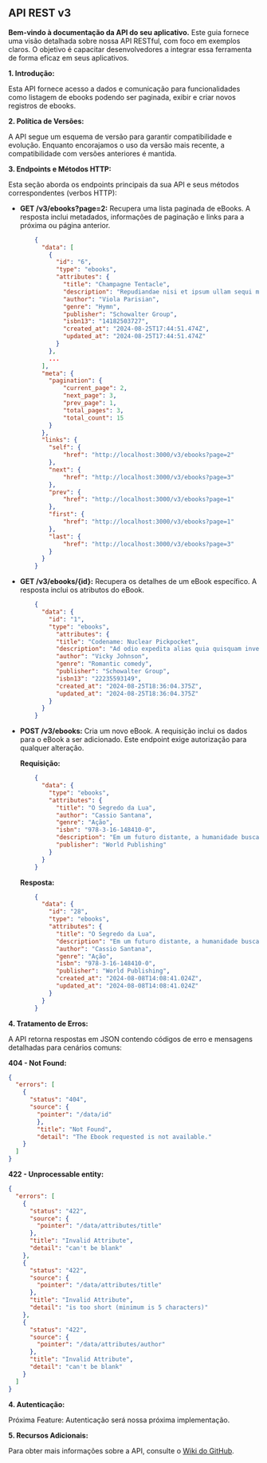 ## API REST v3

**Bem-vindo à documentação da API do seu aplicativo.** Este guia fornece uma visão detalhada sobre nossa API RESTful, com foco em exemplos claros. O objetivo é capacitar desenvolvedores a integrar essa ferramenta de forma eficaz em seus aplicativos.

**1. Introdução:**

Esta API fornece acesso a dados e comunicação para funcionalidades como listagem de ebooks podendo ser paginada, exibir e criar novos registros de ebooks.

**2. Política de Versões:**

A API segue um esquema de versão para garantir compatibilidade e evolução. Enquanto encorajamos o uso da versão mais recente, a compatibilidade com versões anteriores é mantida.

**3. Endpoints e Métodos HTTP:**

Esta seção aborda os endpoints principais da sua API e seus métodos correspondentes (verbos HTTP):

* **GET /v3/ebooks?page=2:** Recupera uma lista paginada de eBooks. A resposta inclui metadados, informações de paginação e links para a próxima ou página anterior.
    ```json 
        {
          "data": [
            {
              "id": "6",
              "type": "ebooks",
              "attributes": {
                "title": "Champagne Tentacle",
                "description": "Repudiandae nisi et ipsum ullam sequi modi ex laborum. Dignissimos minus deserunt saepe expedita itaque quia reprehenderit. Adipisci neque doloremque architecto illo quos soluta incidunt. Excepturi molestias officiis dolorem id.",
                "author": "Viola Parisian",
                "genre": "Hymn",
                "publisher": "Schowalter Group",
                "isbn13": "14182503727",
                "created_at": "2024-08-25T17:44:51.474Z",
                "updated_at": "2024-08-25T17:44:51.474Z"
              }
            },
            ...
          ],
          "meta": {
            "pagination": {
                "current_page": 2,
                "next_page": 3,
                "prev_page": 1,
                "total_pages": 3,
                "total_count": 15
            }
          },
          "links": {
            "self": {
                "href": "http://localhost:3000/v3/ebooks?page=2"
            },
            "next": {
                "href": "http://localhost:3000/v3/ebooks?page=3"
            },
            "prev": {
                "href": "http://localhost:3000/v3/ebooks?page=1"
            },
            "first": {
                "href": "http://localhost:3000/v3/ebooks?page=1"
            },
            "last": {
                "href": "http://localhost:3000/v3/ebooks?page=3"
            }
          }
        } 
    ```


* **GET /v3/ebooks/{id}:** Recupera os detalhes de um eBook específico. A resposta inclui os atributos do eBook.

    ```json
        {
          "data": {
            "id": "1",
            "type": "ebooks",
              "attributes": {
              "title": "Codename: Nuclear Pickpocket",
              "description": "Ad odio expedita alias quia quisquam inventore eligendi. Voluptatum magnam quo totam sapiente. Mollitia similique vero accusantium rerum eius.",
              "author": "Vicky Johnson",
              "genre": "Romantic comedy",
              "publisher": "Schowalter Group",
              "isbn13": "22235593149",
              "created_at": "2024-08-25T18:36:04.375Z",
              "updated_at": "2024-08-25T18:36:04.375Z"
            }
          }
        }
    ```

* **POST /v3/ebooks:** Cria um novo eBook. A requisição inclui os dados para o eBook a ser adicionado. Este endpoint exige autorização para qualquer alteração.

    **Requisição:**
    ```json
        {
          "data": {
            "type": "ebooks",
            "attributes": {
              "title": "O Segredo da Lua",
              "author": "Cassio Santana",
              "genre": "Ação",
              "isbn": "978-3-16-148410-0",
              "description": "Em um futuro distante, a humanidade busca respostas nas profundezas do cosmos. A jovem astrônoma, Anya, descobre um antigo artefato que pode mudar o destino da galáxia.",
              "publisher": "World Publishing"
            }
          }
        } 
    ```

    **Resposta:**
    ```json
        {
          "data": {
            "id": "28",
            "type": "ebooks",
            "attributes": {
              "title": "O Segredo da Lua",
              "description": "Em um futuro distante, a humanidade busca respostas nas profundezas do cosmos. A jovem astrônoma, Anya, descobre um antigo artefato que pode mudar o destino da galáxia.",
              "author": "Cassio Santana",
              "genre": "Ação",
              "isbn": "978-3-16-148410-0",
              "publisher": "World Publishing",
              "created_at": "2024-08-08T14:08:41.024Z",
              "updated_at": "2024-08-08T14:08:41.024Z"
            }
          }
        }
    ```

**4. Tratamento de Erros:**

A API retorna respostas em JSON contendo códigos de erro e mensagens detalhadas para cenários comuns:

**404 - Not Found:**
```json
{
  "errors": [
    {
      "status": "404",
      "source": {
        "pointer": "/data/id"
        },
        "title": "Not Found",
        "detail": "The Ebook requested is not available."
    }
  ]
}
```

**422 - Unprocessable entity:**

```json
{
  "errors": [
    {
      "status": "422",
      "source": {
        "pointer": "/data/attributes/title"
      },
      "title": "Invalid Attribute",
      "detail": "can't be blank"
    },
    {
      "status": "422",
      "source": {
        "pointer": "/data/attributes/title"
      },
      "title": "Invalid Attribute",
      "detail": "is too short (minimum is 5 characters)"
    },
    {
      "status": "422",
      "source": {
        "pointer": "/data/attributes/author"
      },
      "title": "Invalid Attribute",
      "detail": "can't be blank"
    }
  ]
}
```

**4. Autenticação:**

Próxima Feature: Autenticação será nossa próxima implementação.

**5. Recursos Adicionais:**

Para obter mais informações sobre a API, consulte o [Wiki do GitHub](#).